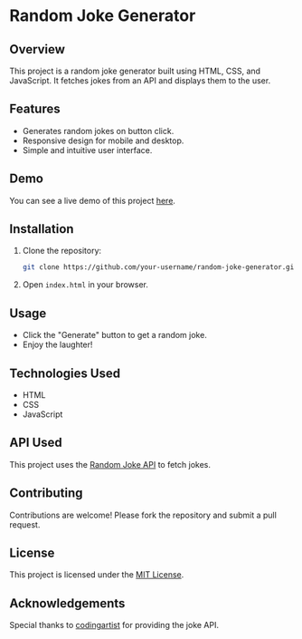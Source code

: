 # Random Joke Generator

## Overview

This project is a random joke generator built using HTML, CSS, and JavaScript. It fetches jokes from an API and displays them to the user.

## Features

- Generates random jokes on button click.
- Responsive design for mobile and desktop.
- Simple and intuitive user interface.

## Demo

You can see a live demo of this project [here](https://acorbillo.github.io/random-joke-generator/).

## Installation

1. Clone the repository:

   ```bash
   git clone https://github.com/your-username/random-joke-generator.git
   ```

2. Open `index.html` in your browser.

## Usage

- Click the "Generate" button to get a random joke.
- Enjoy the laughter!

## Technologies Used

- HTML
- CSS
- JavaScript

## API Used

This project uses the [Random Joke API](https://v2.jokeapi.dev) to fetch jokes.

## Contributing

Contributions are welcome! Please fork the repository and submit a pull request.

## License

This project is licensed under the [MIT License](link-to-license).

## Acknowledgements

Special thanks to [codingartist](codingartistweb.com) for providing the joke API.